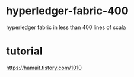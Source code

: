 # hyperledger-fabric-400
hyperledger fabric in less than 400 lines of scala

# tutorial
https://hamait.tistory.com/1010
